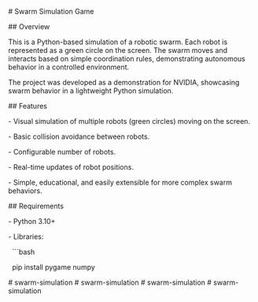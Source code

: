 \# Swarm Simulation Game



\## Overview

This is a Python-based simulation of a robotic swarm. Each robot is represented as a green circle on the screen. The swarm moves and interacts based on simple coordination rules, demonstrating autonomous behavior in a controlled environment.



The project was developed as a demonstration for NVIDIA, showcasing swarm behavior in a lightweight Python simulation.



\## Features

\- Visual simulation of multiple robots (green circles) moving on the screen.

\- Basic collision avoidance between robots.

\- Configurable number of robots.

\- Real-time updates of robot positions.

\- Simple, educational, and easily extensible for more complex swarm behaviors.



\## Requirements

\- Python 3.10+

\- Libraries:

&nbsp; ```bash

&nbsp; pip install pygame numpy



#   s w a r m - s i m u l a t i o n  
 #   s w a r m - s i m u l a t i o n  
 #   s w a r m - s i m u l a t i o n  
 #   s w a r m - s i m u l a t i o n  
 